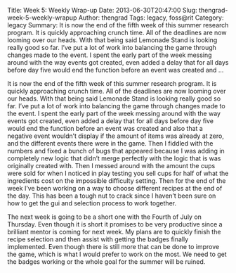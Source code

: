 Title: Week 5: Weekly Wrap-up
Date: 2013-06-30T20:47:00
Slug: thengrad-week-5-weekly-wrapup
Author: thengrad
Tags: legacy, foss@rit
Category: legacy
Summary: It is now the end of the fifth week of this summer research program. It is quickly approaching crunch time. All of the deadlines are now looming over our heads. With that being said Lemonade Stand is looking really good so far. I’ve put a lot of work into balancing the game through changes made to the event. I spent the early part of the week messing around with the way events got created, even added a delay that for all days before day five would end the function before an event was created and ... 

It is now the end of the fifth week of this summer research program. It is
quickly approaching crunch time. All of the deadlines are now looming over our
heads. With that being said Lemonade Stand is looking really good so far. I’ve
put a lot of work into balancing the game through changes made to the event. I
spent the early part of the week messing around with the way events got
created, even added a delay that for all days before day five would end the
function before an event was created and also that a negative event wouldn’t
display if the amount of items was already at zero, and the different events
there were in the game. Then I fiddled with the numbers and fixed a bunch of
bugs that appeared because I was adding in completely new logic that didn’t
merge perfectly with the logic that is was originally created with. Then I
messed around with the amount the cups were sold for when I noticed in play
testing you sell cups for half of what the ingredients cost on the impossible
difficulty setting. Then for the end of the week I’ve been working on a way to
choose different recipes at the end of the day. This has been a tough nut to
crack since I haven’t been sure on how to get the gui and selection process to
work together.

The next week is going to be a short one with the Fourth of July on Thursday.
Even though it is short it promises to be very productive since a brilliant
mentor is coming for next week. My plans are to quickly finish the recipe
selection and then assist with getting the badges finally implemented. Even
though there is still more that can be done to improve the game, which is what
I would prefer to work on the most. We need to get the badges working or the
whole goal for the summer will be ruined.

